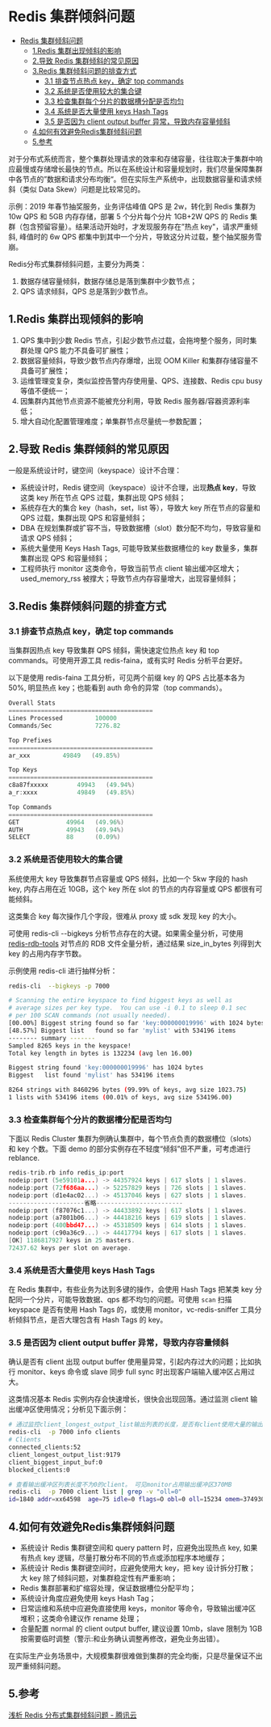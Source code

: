# Redis 集群倾斜问题

- [Redis 集群倾斜问题](#redis-集群倾斜问题)
  - [1.Redis 集群出现倾斜的影响](#1redis-集群出现倾斜的影响)
  - [2.导致 Redis 集群倾斜的常见原因](#2导致-redis-集群倾斜的常见原因)
  - [3.Redis 集群倾斜问题的排查方式](#3redis-集群倾斜问题的排查方式)
    - [3.1 排查节点热点 key，确定 top commands](#31-排查节点热点-key确定-top-commands)
    - [3.2 系统是否使用较大的集合键](#32-系统是否使用较大的集合键)
    - [3.3 检查集群每个分片的数据槽分配是否均匀](#33-检查集群每个分片的数据槽分配是否均匀)
    - [3.4 系统是否大量使用 keys Hash Tags](#34-系统是否大量使用-keys-hash-tags)
    - [3.5 是否因为 client output buffer 异常，导致内存容量倾斜](#35-是否因为-client-output-buffer-异常导致内存容量倾斜)
  - [4.如何有效避免Redis集群倾斜问题](#4如何有效避免redis集群倾斜问题)
  - [5.参考](#5参考)

对于分布式系统而言，整个集群处理请求的效率和存储容量，往往取决于集群中响应最慢或存储增长最快的节点。所以在系统设计和容量规划时，我们尽量保障集群中各节点的”数据和请求分布均衡“。但在实际生产系统中，出现数据容量和请求倾斜（类似 Data Skew）问题是比较常见的。

示例：2019 年春节抽奖服务，业务评估峰值 QPS 是 2w，转化到 Redis 集群为 10w QPS 和 5GB 内存存储，部署 5 个分片每个分片 1GB+2W QPS 的 Redis 集群（包含预留容量）。结果活动开始时，才发现服务存在”热点 key"，请求严重倾斜, 峰值时的 6w QPS 都集中到其中一个分片，导致这分片过载，整个抽奖服务雪崩。

Redis分布式集群倾斜问题，主要分为两类：

1. 数据存储容量倾斜，数据存储总是落到集群中少数节点；
2. QPS 请求倾斜，QPS 总是落到少数节点。

## 1.Redis 集群出现倾斜的影响

1. QPS 集中到少数 Redis 节点，引起少数节点过载，会拖垮整个服务，同时集群处理 QPS 能力不具备可扩展性；
2. 数据容量倾斜，导致少数节点内存爆增，出现 OOM Killer 和集群存储容量不具备可扩展性；
3. 运维管理变复杂，类似监控告警内存使用量、QPS、连接数、Redis cpu busy 等值不便统一；
4. 因集群内其他节点资源不能被充分利用，导致 Redis 服务器/容器资源利率低；
5. 增大自动化配置管理难度；单集群节点尽量统一参数配置；

## 2.导致 Redis 集群倾斜的常见原因

一般是系统设计时，键空间（keyspace）设计不合理：

+ 系统设计时，Redis 键空间（keyspace）设计不合理，出现**热点 key**，导致这类 key 所在节点 QPS 过载，集群出现 QPS 倾斜；
+ 系统存在大的集合 key（hash，set，list 等），导致大 key 所在节点的容量和 QPS 过载，集群出现 QPS 和容量倾斜；
+ DBA 在规划集群或扩容不当，导致数据槽（slot）数分配不均匀，导致容量和请求 QPS 倾斜；
+ 系统大量使用 Keys Hash Tags, 可能导致某些数据槽位的 key 数量多，集群集群出现 QPS 和容量倾斜；
+ 工程师执行 monitor 这类命令，导致当前节点 client 输出缓冲区增大；used_memory_rss 被撑大；导致节点内存容量增大，出现容量倾斜；

## 3.Redis 集群倾斜问题的排查方式

### 3.1 排查节点热点 key，确定 top commands

当集群因热点 key 导致集群 QPS 倾斜，需快速定位热点 key 和 top commands。可使用开源工具 redis-faina，或有实时 Redis 分析平台更好。

以下是使用 redis-faina 工具分析，可见两个前缀 key 的 QPS 占比基本各为 50%, 明显热点 key；也能看到 auth 命令的异常（top commands）。

```c
Overall Stats
========================================
Lines Processed         100000
Commands/Sec            7276.82

Top Prefixes
========================================
ar_xxx         49849   (49.85%)

Top Keys
========================================
c8a87fxxxxx        49943   (49.94%)
a_r:xxxx           49849   (49.85%)

Top Commands
========================================
GET             49964   (49.96%)
AUTH            49943   (49.94%)
SELECT          88      (0.09%)
```

### 3.2 系统是否使用较大的集合键

系统使用大 key 导致集群节点容量或 QPS 倾斜，比如一个 5kw 字段的 hash key, 内存占用在近 10GB，这个 key 所在 slot 的节点的内存容量或 QPS 都很有可能倾斜。

这类集合 key 每次操作几个字段，很难从 proxy 或 sdk 发现 key 的大小。

可使用 redis-cli --bigkeys 分析节点存在的大键。如果需全量分析，可使用 [redis-rdb-tools](https://github.com/sripathikrishnan/redis-rdb-tools) 对节点的 RDB 文件全量分析，通过结果 size_in_bytes 列得到大 key 的占用内存字节数。

示例使用 redis-cli 进行抽样分析：

```sh
redis-cli  --bigkeys -p 7000                                 

# Scanning the entire keyspace to find biggest keys as well as
# average sizes per key type.  You can use -i 0.1 to sleep 0.1 sec
# per 100 SCAN commands (not usually needed).
[00.00%] Biggest string found so far 'key:000000019996' with 1024 bytes
[48.57%] Biggest list   found so far 'mylist' with 534196 items
-------- summary -------
Sampled 8265 keys in the keyspace!
Total key length in bytes is 132234 (avg len 16.00)

Biggest string found 'key:000000019996' has 1024 bytes
Biggest   list found 'mylist' has 534196 items

8264 strings with 8460296 bytes (99.99% of keys, avg size 1023.75)
1 lists with 534196 items (00.01% of keys, avg size 534196.00)
```

### 3.3 检查集群每个分片的数据槽分配是否均匀

下面以 Redis Cluster 集群为例确认集群中，每个节点负责的数据槽位（slots）和 key 个数。下面 demo 的部分实例存在不轻度“倾斜”但不严重，可考虑进行 reblance.

```c
redis-trib.rb info redis_ip:port
nodeip:port (5e59101a...) -> 44357924 keys | 617 slots | 1 slaves.
nodeip:port (72f686aa...) -> 52257829 keys | 726 slots | 1 slaves.
nodeip:port (d1e4ac02...) -> 45137046 keys | 627 slots | 1 slaves.
---------------------省略------------------------
nodeip:port (f87076c1...) -> 44433892 keys | 617 slots | 1 slaves.
nodeip:port (a7801b06...) -> 44418216 keys | 619 slots | 1 slaves.
nodeip:port (400bbd47...) -> 45318509 keys | 614 slots | 1 slaves.
nodeip:port (c90a36c9...) -> 44417794 keys | 617 slots | 1 slaves.
[OK] 1186817927 keys in 25 masters.
72437.62 keys per slot on average.
```

### 3.4 系统是否大量使用 keys Hash Tags

在 Redis 集群中，有些业务为达到多键的操作，会使用 Hash Tags 把某类 key 分配同一个分片，可能导致数据、qps 都不均匀的问题。可使用 `scan` 扫描 keyspace 是否有使用 Hash Tags 的，或使用 monitor，vc-redis-sniffer 工具分析倾斜节点，是否大理包含有 Hash Tags 的 key。

### 3.5 是否因为 client output buffer 异常，导致内存容量倾斜

确认是否有 client 出现 output buffer 使用量异常，引起内存过大的问题；比如执行 monitor、keys 命令或 slave 同步 full sync 时出现客户端输入缓冲区占用过大。

这类情况基本 Redis 实例内存会快速增长，很快会出现回落。通过监测 client 输出缓冲区使用情况；分析见下面示例：

```sh
# 通过监控client_longest_output_list输出列表的长度，是否有client使用大量的输出缓冲区.
redis-cli  -p 7000 info clients
# Clients
connected_clients:52
client_longest_output_list:9179
client_biggest_input_buf:0
blocked_clients:0

# 查看输出缓冲区列表长度不为0的client。 可见monitor占用输出缓冲区370MB
redis-cli  -p 7000 client list | grep -v "oll=0"
id=1840 addr=xx64598  age=75 idle=0 flags=O obl=0 oll=15234 omem=374930608 cmd=monitor
```

## 4.如何有效避免Redis集群倾斜问题

+ 系统设计 Redis 集群键空间和 query pattern 时，应避免出现热点 key, 如果有热点 key 逻辑，尽量打散分布不同的节点或添加程序本地缓存；
+ 系统设计 Redis 集群键空间时，应避免使用大 key，把 key 设计拆分打散；大 key 除了倾斜问题，对集群稳定性有严重影响；
+ Redis 集群部署和扩缩容处理，保证数据槽位分配平均；
+ 系统设计角度应避免使用 keys Hash Tag；
+ 日常运维和系统中应避免直接使用 keys，monitor 等命令，导致输出缓冲区堆积；这类命令建议作 rename 处理；
+ 合量配置 normal 的 client output buffer, 建议设置 10mb，slave 限制为 1GB 按需要临时调整（警示:和业务确认调整再修改，避免业务出错）。

在实际生产业务场景中，大规模集群很难做到集群的完全均衡，只是尽量保证不出现严重倾斜问题。

## 5.参考

[浅析 Redis 分布式集群倾斜问题 - 腾讯云](https://cloud.tencent.com/developer/article/1983840)
